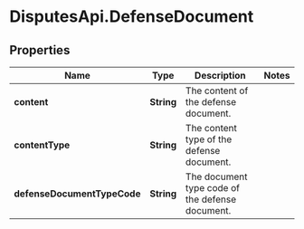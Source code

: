 # DisputesApi.DefenseDocument

## Properties

Name | Type | Description | Notes
------------ | ------------- | ------------- | -------------
**content** | **String** | The content of the defense document. | 
**contentType** | **String** | The content type of the defense document. | 
**defenseDocumentTypeCode** | **String** | The document type code of the defense document. | 


